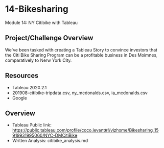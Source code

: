 # 14-Bikesharing
Module 14: NY Citibike with Tableau

## Project/Challenge Overview
We've been tasked with creating a Tableau Story to convince investors that the Citi Bike Sharing Program can be a profitable business in Des Moimnes, comparatively to Nerw York City.

## Resources
- Tableau 2020.2.1
- 201908-citibike-tripdata.csv, ny_mcdonalds.csv, ia_mcdonalds.csv
- Google

## Overview
- Tableau Public link: https://public.tableau.com/profile/coco.levant#!/vizhome/Bikesharing_15919931995060/NYC-DMCitiBike
- Written Analysis: citibike_analysis.md


